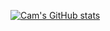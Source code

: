 
[![Cam's GitHub stats](https://github-readme-stats.vercel.app/api?username=cystark)](https://github.com/anuraghazra/github-readme-stats)

